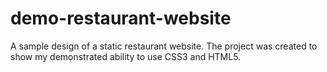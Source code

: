 # demo-restaurant-website
A sample design of a static restaurant website. The project was created to show my demonstrated ability to use CSS3 and HTML5.
